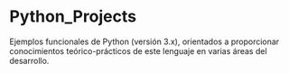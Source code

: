 # Python_Projects
Ejemplos funcionales de Python (versión 3.x), orientados a proporcionar conocimientos teórico-prácticos de este lenguaje en varias áreas del desarrollo.
